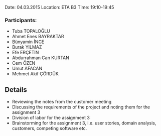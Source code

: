 Date: 04.03.2015
Location: ETA B3
Time: 19:10-19:45

### **Participants:** ###

  * Tuba TOPALOĞLU
  * Ahmet Enes BAYRAKTAR
  * Bünyamin İNCE
  * Burak YILMAZ
  * Efe ERÇETİN
  * Abdurrahman Can KURTAN
  * Cem ÖZEN
  * Umut AFACAN
  * Mehmet Akif ÇÖRDÜK

## Details ##
  * Reviewing the notes from the customer meeting
  * Discussing the requirements of the project and noting them for the assignment 3
  * Division of labor for the assignment 3
  * Brainstorming for the assignment 3, i.e. user stories, domain analysis, customers, competing software etc.